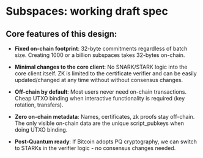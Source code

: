 # Subspaces: working draft spec

## Core features of this design:

- **Fixed on-chain footprint**: 32-byte commitments regardless of batch size. Creating 1000 or a billion subspaces takes 32-bytes on-chain.

- **Minimal changes to the core client**: No SNARK/STARK logic into the core client itself. ZK is limited to the certificate verifier and can be easily updated/changed at any time without without consensus changes.

- **Off-chain by default**: Most users never need on-chain transactions. Cheap UTXO binding when interactive functionality is required (key rotation, transfers).

- **Zero on-chain metadata**: Names, certificates, zk proofs stay off-chain. The only visible on-chain data are the unique script_pubkeys when doing UTXO binding. 

-  **Post-Quantum ready**: If Bitcoin adopts PQ cryptography, we can switch to STARKs in the verifier logic - no consensus changes needed.

  
